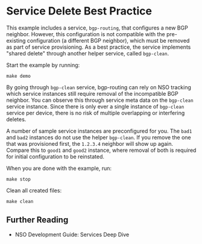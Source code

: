 Service Delete Best Practice
============================

This example includes a service, `bgp-routing`, that configures a new BGP
neighbor. However, this configuration is not compatible with the pre-existing
configuration (a different BGP neighbor), which must be removed as part of
service provisioning. As a best practice, the service implements "shared
delete" through another helper service, called `bgp-clean`.

Start the example by running:

    make demo

By going through `bgp-clean` service, bgp-routing can rely on NSO tracking
which service instances still require removal of the incompatible BGP neighbor.
You can observe this through service meta data on the `bgp-clean` service
instance. Since there is only ever a single instance of `bgp-clean` service per
device, there is no risk of multiple overlapping or interfering deletes.

A number of sample service instances are preconfigured for you. The `bad1` and
`bad2` instances do not use the helper `bgp-clean`. If you remove the one that
was provisioned first, the `1.2.3.4` neighbor will show up again. Compare this
to `good1` and `good2` instance, where removal of both is required for initial
configuration to be reinstated.

When you are done with the example, run:

    make stop

Clean all created files:

    make clean

Further Reading
---------------

+ NSO Development Guide: Services Deep Dive
